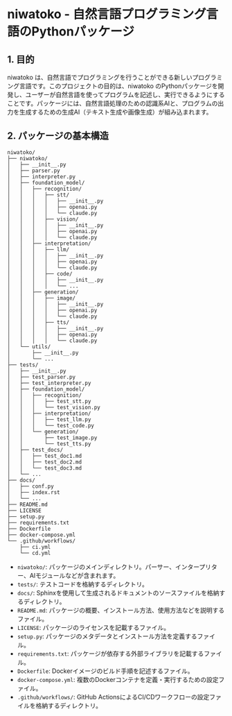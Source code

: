 # niwatoko - 自然言語プログラミング言語のPythonパッケージ

## 1. 目的
niwatoko は、自然言語でプログラミングを行うことができる新しいプログラミング言語です。このプロジェクトの目的は、niwatoko のPythonパッケージを開発し、ユーザーが自然言語を使ってプログラムを記述し、実行できるようにすることです。パッケージには、自然言語処理のための認識系AIと、プログラムの出力を生成するための生成AI（テキスト生成や画像生成）が組み込まれます。

## 2. パッケージの基本構造
```
niwatoko/
├── niwatoko/
│   ├── __init__.py
│   ├── parser.py
│   ├── interpreter.py
│   ├── foundation_model/
│   │   ├── recognition/
│   │   │   ├── stt/
│   │   │   │   ├── __init__.py
│   │   │   │   ├── openai.py
│   │   │   │   └── claude.py
│   │   │   ├── vision/
│   │   │   │   ├── __init__.py
│   │   │   │   ├── openai.py
│   │   │   │   └── claude.py
│   │   ├── interpretation/
│   │   │   ├── llm/
│   │   │   │   ├── __init__.py
│   │   │   │   ├── openai.py
│   │   │   │   └── claude.py
│   │   │   ├── code/
│   │   │   │   ├── __init__.py
│   │   │   │   └── ...
│   │   ├── generation/
│   │   │   ├── image/
│   │   │   │   ├── __init__.py
│   │   │   │   ├── openai.py
│   │   │   │   └── claude.py
│   │   │   ├── tts/
│   │   │   │   ├── __init__.py
│   │   │   │   ├── openai.py
│   │   │   │   └── claude.py
│   └── utils/
│       ├── __init__.py
│       └── ...
├── tests/
│   ├── __init__.py
│   ├── test_parser.py
│   ├── test_interpreter.py
│   ├── foundation_model/
│   │   ├── recognition/
│   │   │   ├── test_stt.py
│   │   │   └── test_vision.py
│   │   ├── interpretation/
│   │   │   ├── test_llm.py
│   │   │   └── test_code.py
│   │   └── generation/
│   │       ├── test_image.py
│   │       └── test_tts.py
│   ├── test_docs/
│   │   ├── test_doc1.md
│   │   ├── test_doc2.md
│   │   └── test_doc3.md
│   └── ...
├── docs/
│   ├── conf.py
│   ├── index.rst
│   └── ...
├── README.md
├── LICENSE
├── setup.py
├── requirements.txt
├── Dockerfile
├── docker-compose.yml
└── .github/workflows/
    ├── ci.yml
    └── cd.yml
```

- `niwatoko/`: パッケージのメインディレクトリ。パーサー、インタープリター、AIモジュールなどが含まれます。
- `tests/`: テストコードを格納するディレクトリ。
- `docs/`: Sphinxを使用して生成されるドキュメントのソースファイルを格納するディレクトリ。
- `README.md`: パッケージの概要、インストール方法、使用方法などを説明するファイル。
- `LICENSE`: パッケージのライセンスを記載するファイル。
- `setup.py`: パッケージのメタデータとインストール方法を定義するファイル。
- `requirements.txt`: パッケージが依存する外部ライブラリを記載するファイル。
- `Dockerfile`: Dockerイメージのビルド手順を記述するファイル。
- `docker-compose.yml`: 複数のDockerコンテナを定義・実行するための設定ファイル。
- `.github/workflows/`: GitHub ActionsによるCI/CDワークフローの設定ファイルを格納するディレクトリ。

